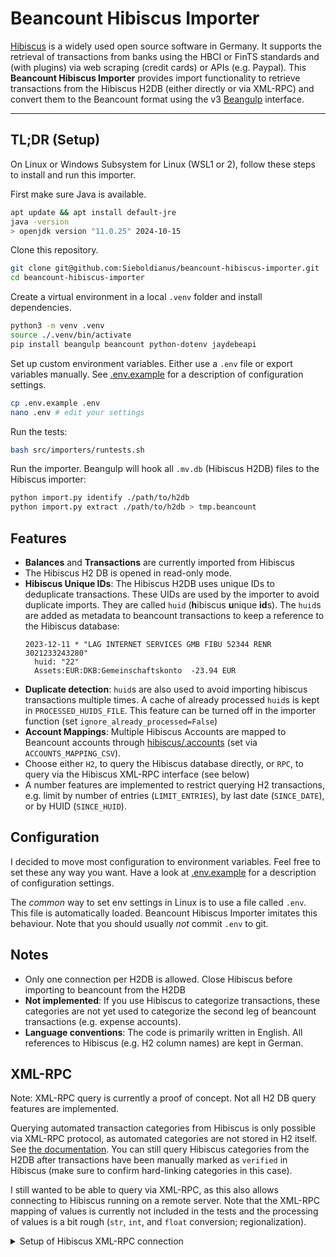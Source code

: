 # Beancount Hibiscus Importer

[Hibiscus](https://github.com/willuhn/hibiscus) is a widely used open source software in Germany. It supports the retrieval of transactions from banks using the HBCI or FinTS standards and (with plugins) via web scraping (credit cards) or APIs (e.g. Paypal). This **Beancount Hibiscus Importer** provides import functionality to retrieve transactions from the Hibiscus H2DB (either directly or via XML-RPC) and convert them to the Beancount format using the v3 [Beangulp](https://github.com/beancount/beangulp) interface.

-----

## TL;DR (Setup)

On Linux or Windows Subsystem for Linux (WSL1 or 2), follow these steps to install and run this importer.

First make sure Java is available.
```bash
apt update && apt install default-jre
java -version
> openjdk version "11.0.25" 2024-10-15
```

Clone this repository.
```bash
git clone git@github.com:Sieboldianus/beancount-hibiscus-importer.git
cd beancount-hibiscus-importer
```

Create a virtual environment in a local `.venv` folder and install dependencies.
```bash
python3 -m venv .venv
source ./.venv/bin/activate
pip install beangulp beancount python-dotenv jaydebeapi
```

Set up custom environment variables. Either use a `.env` file or export 
variables manually. See [.env.example](.env.example) for a description of configuration
settings.
```bash
cp .env.example .env
nano .env # edit your settings
```

Run the tests:
```bash
bash src/importers/runtests.sh
```

Run the importer. Beangulp will hook all `.mv.db` (Hibiscus H2DB) 
files to the Hibiscus importer:
```bash
python import.py identify ./path/to/h2db
python import.py extract ./path/to/h2db > tmp.beancount
```

## Features

- **Balances** and **Transactions** are currently imported from Hibiscus
- The Hibiscus H2 DB is opened in read-only mode.
- **Hibiscus Unique IDs**: The Hibiscus H2DB uses unique IDs to deduplicate transactions. These UIDs are used by the importer to avoid duplicate imports. They are called `huid` (**h**ibiscus **u**nique **id**s). The `huid`s are added as metadata to beancount transactions to keep a reference to the Hibiscus database:
  ```
  2023-12-11 * "LAG INTERNET SERVICES GMB FIBU 52344 RENR 3021233243280"
    huid: "22"
    Assets:EUR:DKB:Gemeinschaftskonto  -23.94 EUR
  ```
- **Duplicate detection**: `huid`s are also used to avoid importing hibiscus transactions multiple times. A cache of already processed `huid`s is kept in `PROCESSED_HUIDS_FILE`. This feature can be turned off in the importer function (set `ignore_already_processed=False`)
- **Account Mappings**: Multiple Hibiscus Accounts are mapped to Beancount accounts through [hibiscus/.accounts](hibiscus/.accounts) (set via `ACCOUNTS_MAPPING_CSV`).
- Choose either `H2`, to query the Hibiscus database directly, or `RPC`, to query via the Hibiscus XML-RPC interface (see below)
- A number features are implemented to restrict querying H2 transactions, e.g. limit by number of entries (`LIMIT_ENTRIES`), by last date (`SINCE_DATE`), or by HUID (`SINCE_HUID`).

## Configuration

I decided to move most configuration to environment variables. Feel free to set these any way you want. Have
a look at [.env.example](.env.example) for a description of configuration settings.

The _common_ way to set env settings in Linux is to use a file called `.env`. This file is automatically loaded.
Beancount Hibiscus Importer imitates this behaviour. Note that you should usually _not_ commit `.env` to git.

## Notes

- Only one connection per H2DB is allowed. Close Hibiscus before importing to beancount from the H2DB
- **Not implemented**: If you use Hibiscus to categorize transactions, these categories are not yet used to categorize the second leg of beancount transactions (e.g. expense accounts).
- **Language conventions**: The code is primarily written in English. All references to Hibiscus (e.g. H2 column names) are kept in German.

## XML-RPC

Note: XML-RPC query is currently a proof of concept. Not all H2 DB query features are implemented.

Querying automated transaction categories from Hibiscus is only possible via XML-RPC protocol, 
as automated categories are not stored in H2 itself. See 
[the documentation](https://www.willuhn.de/wiki/doku.php?id=develop:xmlrpc). You can still 
query Hibiscus categories from the H2DB after transactions have been manually marked as `verified` in Hibiscus 
(make sure to confirm hard-linking categories in this case). 

I still wanted to be able to query via XML-RPC, as this also allows connecting to Hibiscus 
running on a remote server. Note that the XML-RPC mapping of values is currently not included 
in the tests and the processing of values is a bit rough (`str`, `int`, and `float` conversion; regionalization).

<details><summary>Setup of Hibiscus XML-RPC connection</summary>

Datei > Einstellungen > Verfügbare Plugins > `<Alle Repositories>` auswählen
- `hibiscus.xmlrpc` finden und installieren, installiert dependencies:
    - `jameica.webadmin`
    - `jameica.xmlrpc`

Datei > Einstellungen > HTTP
- Server binden an: `127.0.0.1`
- no HTTPS
- no auth

</details>